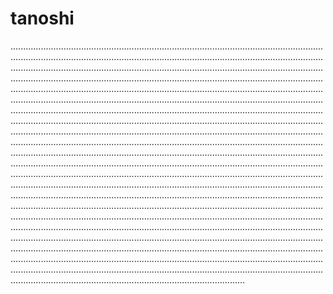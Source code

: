 # tanoshi
.....................................................................................................................................................................................................................................................................................................................................................................................................................................................................................................................................................................................................................................................................................................................................................................................................................................................................................................................................................................................................................................................................................................................................................................................................................................................................................................................................................................................................................................................................................................................................................................................................................................................................................................................................................................................................................................................................................................................................................................................................................................................................................................................................................................................................................................................................................................................................................................................................................................................................................................................................................................................................................................................................................................................................................................................................................................................................................................................................